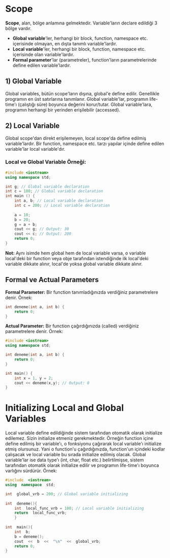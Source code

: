 ﻿# Scope
**Scope**, alan, bölge anlamına gelmektedir. Variable'ların declare edildiği 3 bölge vardır.
 - **Global variable**'ler, herhangi bir block, function, namespace etc. içerisinde olmayan, en dışta tanımlı variable'lardır.
 - **Local variable**'ler, herhangi bir block, function, namespace etc. içerisinde olan variable'lardır.
 - **Formal parameter**'lar (parametreler), function'ların parametrelerinde define edilen variable'lardır.

## 1) Global Variable
Global variables, bütün scope'ların dışına, global'e define edilir. Genellikle programın en üst satırlarına tanımlanır. Global variable'lar, programın life-time'ı (çalıştığı süre) boyunca değerini korur/tutar. Global variable'lara, programın herhangi bir yerinden erişilebilir (accessed).

## 2) Local Variable
Global scope'dan direkt erişilemeyen, local scope'da define edilmiş variable'lardır. Bir function, namespace etc. tarzı yapılar içinde define edilen variable'lar local variable'dır.

### Local ve Global Variable Örneği:
```cpp
#include <iostream>
using namespace std;

int g; // Global variable declaration
int c = 100; // Global variable declaration
int main () {
	int a, b; // Local variable declaration
	int c = 200; // Local variable declaration
	
	a = 10;
	b = 20;
	g = a + b;
	cout << g; // Output: 30
	cout << c; // Output: 200
	return 0;
}
```
**Not:** Aynı isimde hem global hem de local variable varsa, o variable local'deki bir function veya obje tarafından istendiğinde ilk local'deki variable dikkate alınır, local'de yoksa global variable dikkate alınır.

## Formal ve Actual Parameters
**Formal Parameter:** Bir function tanımladığınızda verdiğiniz parametrelere denir. Örnek:
```cpp
int deneme(int a, int b) {
	return 0;
}
```

**Actual Parameter:** Bir function çağırdığınızda (called) verdiğiniz parametrelere denir. Örnek:
```cpp
#include <iostream>
using namespace std;

int deneme(int a, int b) {
	return 0;
}

int main() {
	int x = 1, y = 2;
	cout << deneme(x,y); // Output: 0
}
```

# Initializing Local and Global Variables
Local variable define edildiğinde sistem tarafından otomatik olarak initialize edilemez. Sizin initialize etmeniz gerekmektedir. Örneğin function içine define edilmiş bir variable'ı, o fonksiyonu çağırarak local variable'ı initialize etmiş olursunuz. Yani o function'u çağırdığınızda, function'un içindeki kodlar çalışacak ve local variable bu sırada initialize edilmiş olacak. Global variable'lar ise data type'ı (int, char, float etc.) belirtilmişse, sistem tarafından otomatik olarak initialize edilir ve programın life-time'ı boyunca varlığını sürdürür. Örnek:
```cpp
#include  <iostream>
using  namespace  std;

int  global_vrb = 200; // Global variable initializing 
  
int  deneme(){
	int  local_func_vrb = 100; // Local variable initializing
	return  local_func_vrb;
	}
  
int  main(){
	int  b;
	b = deneme();
	cout  <<  b  <<  "\n"  <<  global_vrb;
	return 0;
}
```
